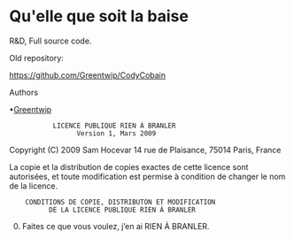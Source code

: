 # Qu'elle que soit la baise 
R&amp;D, Full source code.

Old repository: 

https://github.com/Greentwip/CodyCobain


Authors

•[Greentwip](http://greentwip.github.io)

               LICENCE PUBLIQUE RIEN À BRANLER
                     Version 1, Mars 2009

Copyright (C) 2009 Sam Hocevar
 14 rue de Plaisance, 75014 Paris, France

La copie et la distribution de copies exactes de cette licence sont
autorisées, et toute modification est permise à condition de changer
le nom de la licence.

        CONDITIONS DE COPIE, DISTRIBUTON ET MODIFICATION
              DE LA LICENCE PUBLIQUE RIEN À BRANLER

 0. Faites ce que vous voulez, j’en ai RIEN À BRANLER.